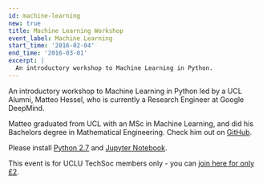 ```yaml
---
id: machine-learning
new: true
title: Machine Learning Workshop
event_label: Machine Learning
start_time: '2016-02-04'
end_time: '2016-03-01'
excerpt: |
  An introductory workshop to Machine Learning in Python.
---
```


An introductory workshop to Machine Learning in Python led by a UCL Alumni, Matteo Hessel, who is currently a Research Engineer at Google DeepMind.

Matteo graduated from UCL with an MSc in Machine Learning, and did his Bachelors degree in Mathematical Engineering. Check him out on [GitHub](https://github.com/mtthss).

Please install [Python 2.7](https://www.python.org/downloads/) and [Jupyter Notebook](http://jupyter.org/).

This event is for UCLU TechSoc members only - you can [join here for only £2](http://uclu.org/clubs-societies/tech-society).
